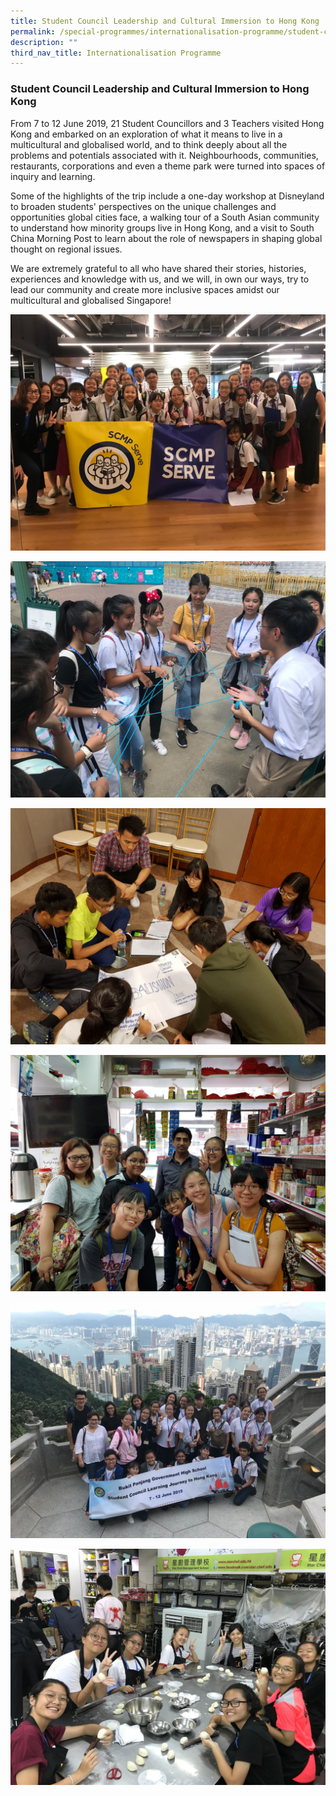 ```yaml
---
title: Student Council Leadership and Cultural Immersion to Hong Kong
permalink: /special-programmes/internationalisation-programme/student-council-leadership-and-cultural-immersion/
description: ""
third_nav_title: Internationalisation Programme
---
```

### Student Council Leadership and Cultural Immersion to Hong Kong


From 7 to 12 June 2019, 21 Student Councillors and 3 Teachers visited Hong Kong and embarked on an exploration of what it means to live in a multicultural and globalised world, and to think deeply about all the problems and potentials associated with it. Neighbourhoods, communities, restaurants, corporations and even a theme park were turned into spaces of inquiry and learning.

  

Some of the highlights of the trip include a one-day workshop at Disneyland to broaden students' perspectives on the unique challenges and opportunities global cities face, a walking tour of a South Asian community to understand how minority groups live in Hong Kong, and a visit to South China Morning Post to learn about the role of newspapers in shaping global thought on regional issues.

  

We are extremely grateful to all who have shared their stories, histories, experiences and knowledge with us, and we will, in own our ways, try to lead our community and create more inclusive spaces amidst our multicultural and globalised Singapore!

![](/images/sc1.jpeg)

![](/images/sc2.jpeg)

![](/images/sc3.jpeg)

![](/images/sc4.jpeg)

![](/images/sc5.jpeg)

![](/images/sc6.jpeg)
